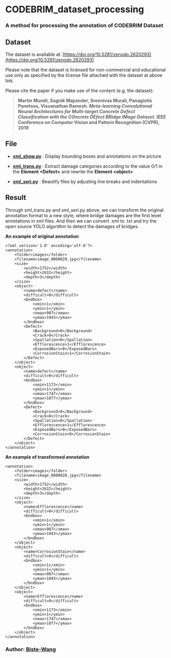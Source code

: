 # CODEBRIM_dataset_processing
### A method for processing the annotation of CODEBRIM Dataset

## Dataset
The dataset is available at: [https://doi.org/10.5281/zenodo.2620293](https://doi.org/10.5281/zenodo.2620293) 

Please note that the dataset is licensed for non-commercial and educational use only as specified by the license file attached with the dataset at above link. 

Please cite the paper if you make use of the content (e.g. the dataset):

> **Martin Mundt, Sagnik Majumder, Sreenivas Murali, Panagiotis Panetsos, Visvanathan Ramesh.
> *Meta-learning Convolutional Neural Architectures for Multi-target Concrete Defect Classification with the COncrete DEfect BRidge IMage Dataset.*
> IEEE Conference on Computer Vision and Pattern Recognition (CVPR), 2019**

## File
* [**xml_show.py**](https://github.com/Biste-Wang/CODEBRIM_dataset_processing/blob/main/xml_show.py) : Display bounding boxes and annotations on the picture 

* [**xml_trans.py**](https://github.com/Biste-Wang/CODEBRIM_dataset_processing/blob/main/xml_trans.py) : Extract damage categories according to the value 0/1 in the **Element \<Defect>** and rewrite the **Element \<object>**  

* [**xml_seri.py**](https://github.com/Biste-Wang/CODEBRIM_dataset_processing/blob/main/xml_seri.py) : Beautify files by adjusting line breaks and indentations 

## Result
Through xml_trans.py and xml_seri.py above, we can transform the original annotation format to a new style, where bridge damages are the first level annotations in xml files. And then we can convert .xml to .txt and try the open source YOLO algorithm to detect the damages of bridges.

**An example of original annotation**
```
<?xml version='1.0' encoding='utf-8'?>
<annotation>
	<folder>images</folder>
	<filename>image_0000028.jpg</filename>
	<size>
		<width>1752</width>
		<height>2632</height>
		<depth>3</depth>
	</size>
	<object>
		<name>defect</name>
		<difficult>0</difficult>
		<bndbox>
			<xmin>1</xmin>
			<ymin>1</ymin>
			<xmax>907</xmax>
			<ymax>1043</ymax>
		</bndbox>
		<Defect>
			<Background>0</Background>
			<Crack>0</Crack>
			<Spallation>0</Spallation>
			<Efflorescence>1</Efflorescence>
			<ExposedBars>0</ExposedBars>
			<CorrosionStain>1</CorrosionStain>
		</Defect>
	</object>
	<object>
		<name>defect</name>
		<difficult>0</difficult>
		<bndbox>
			<xmin>1173</xmin>
			<ymin>1</ymin>
			<xmax>1747</xmax>
			<ymax>1077</ymax>
		</bndbox>
		<Defect>
			<Background>0</Background>
			<Crack>0</Crack>
			<Spallation>0</Spallation>
			<Efflorescence>1</Efflorescence>
			<ExposedBars>0</ExposedBars>
			<CorrosionStain>0</CorrosionStain>
		</Defect>
	</object>
</annotation>
```

**An example of transformed annotation**
```
<annotation>
	<folder>images</folder>
	<filename>image_0000028.jpg</filename>
	<size>
		<width>1752</width>
		<height>2632</height>
		<depth>3</depth>
	</size>
	<object>
		<name>Efflorescence</name>
		<difficult>0</difficult>
		<bndbox>
			<xmin>1</xmin>
			<ymin>1</ymin>
			<xmax>907</xmax>
			<ymax>1043</ymax>
		</bndbox>
	</object>
	<object>
		<name>CorrosionStain</name>
		<difficult>0</difficult>
		<bndbox>
			<xmin>1</xmin>
			<ymin>1</ymin>
			<xmax>907</xmax>
			<ymax>1043</ymax>
		</bndbox>
	</object>
	<object>
		<name>Efflorescence</name>
		<difficult>0</difficult>
		<bndbox>
			<xmin>1173</xmin>
			<ymin>1</ymin>
			<xmax>1747</xmax>
			<ymax>1077</ymax>
		</bndbox>
	</object>
</annotation>
```

### Author: [**Biste-Wang**](https://github.com/Biste-Wang)
